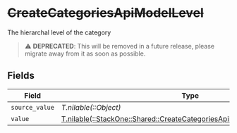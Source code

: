 # ~~CreateCategoriesApiModelLevel~~

The hierarchal level of the category

> :warning: **DEPRECATED**: This will be removed in a future release, please migrate away from it as soon as possible.


## Fields

| Field                                                                                                                                        | Type                                                                                                                                         | Required                                                                                                                                     | Description                                                                                                                                  |
| -------------------------------------------------------------------------------------------------------------------------------------------- | -------------------------------------------------------------------------------------------------------------------------------------------- | -------------------------------------------------------------------------------------------------------------------------------------------- | -------------------------------------------------------------------------------------------------------------------------------------------- |
| `source_value`                                                                                                                               | *T.nilable(::Object)*                                                                                                                        | :heavy_minus_sign:                                                                                                                           | N/A                                                                                                                                          |
| `value`                                                                                                                                      | [T.nilable(::StackOne::Shared::CreateCategoriesApiModelSchemasLevelValue)](../../models/shared/createcategoriesapimodelschemaslevelvalue.md) | :heavy_minus_sign:                                                                                                                           | N/A                                                                                                                                          |